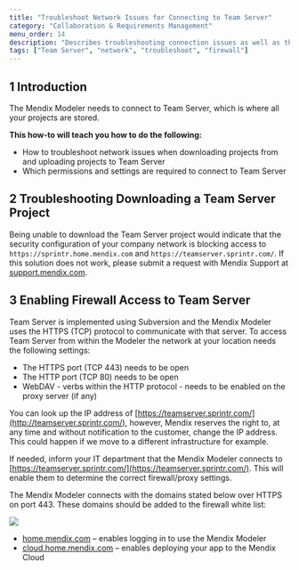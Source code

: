 ```yaml
---
title: "Troubleshoot Network Issues for Connecting to Team Server"
category: "Collaboration & Requirements Management"
menu_order: 14
description: "Describes troubleshooting connection issues as well as the permissions and settings required to connect to Team Server."
tags: ["Team Server", "network", "troubleshoot", "firewall"]
---
```


## 1 Introduction

The Mendix Modeler needs to connect to Team Server, which is where all your projects are stored.

**This how-to will teach you how to do the following:**

*   How to troubleshoot network issues when downloading projects from and uploading projects to Team Server
*   Which permissions and settings are required to connect to Team Server

## 2 Troubleshooting Downloading a Team Server Project

Being unable to download the Team Server project would indicate that the security configuration of your company network is blocking access to `https://sprintr.home.mendix.com` and `https://teamserver.sprintr.com/`. If this solution does not work, please submit a request with Mendix Support at [support.mendix.com](https://support.mendix.com/).

## 3 Enabling Firewall Access to Team Server

Team Server is implemented using Subversion and the Mendix Modeler uses the HTTPS (TCP) protocol to communicate with that server. To access Team Server from within the Modeler the network at your location needs the following settings:

*   The HTTPS port (TCP 443) needs to be open
*   The HTTP port (TCP 80) needs to be open
*   WebDAV - verbs within the HTTP protocol - needs to be enabled on the proxy server (if any)

You can look up the IP address of [https://teamserver.sprintr.com/](http://teamserver.sprintr.com/), however, Mendix reserves the right to, at any time and without notification to the customer, change the IP address. This could happen if we move to a different infrastructure for example.

If needed, inform your IT department that the Mendix Modeler connects to [https://teamserver.sprintr.com/](https://teamserver.sprintr.com/). This will enable them to determine the correct firewall/proxy settings.

The Mendix Modeler connects with the domains stated below over HTTPS on port 443. These domains should be added to the firewall white list:

![](attachments/troubleshoot-team-server/networkaccessmendixplatform.jpg)

* [home.mendix.com](http://mendix.com/) – enables logging in to use the Mendix Modeler
* [cloud.home.mendix.com](http://cloud.home.mendix.com/) – enables deploying your app to the Mendix Cloud

